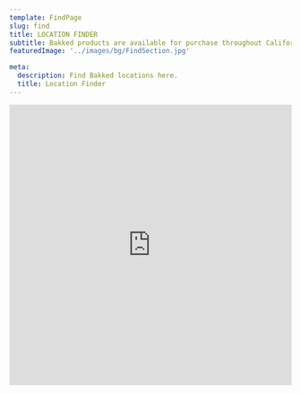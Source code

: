 ```yaml
---
template: FindPage
slug: find
title: LOCATION FINDER
subtitle: Bakked products are available for purchase throughout California, Colorado, Oregon, New Mexico, Maine & Vermont. You can find a Bakked retailer near you using the map below.
featuredImage: '../images/bg/FindSection.jpg'

meta:
  description: Find Bakked locations here.
  title: Location Finder
---
```


<iframe meta name="viewport" content="width=device-width, initial-scale=1, maximum-scale=1"
 src="https://openfinder.netlify.com" width="100%" height="500px" style="border: none; margin-bottom: -5px;"></iframe>
